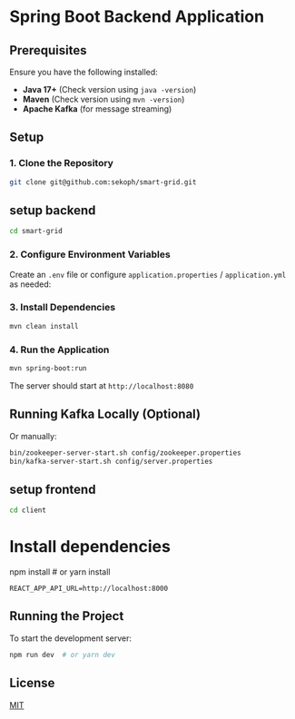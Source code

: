 # Spring Boot Backend Application

## Prerequisites
Ensure you have the following installed:

- **Java 17+** (Check version using `java -version`)
- **Maven** (Check version using `mvn -version`)
- **Apache Kafka** (for message streaming)

## Setup 

### 1. Clone the Repository
```sh
git clone git@github.com:sekoph/smart-grid.git
```
## setup backend
```sh
cd smart-grid

```
### 2. Configure Environment Variables
Create an `.env` file or configure `application.properties` / `application.yml` as needed:


### 3. Install Dependencies
```sh
mvn clean install
```

### 4. Run the Application
```sh
mvn spring-boot:run
```

The server should start at `http://localhost:8080`



## Running Kafka Locally (Optional)

Or manually:
```sh
bin/zookeeper-server-start.sh config/zookeeper.properties
bin/kafka-server-start.sh config/server.properties
```
## setup frontend
```sh
cd client
```
# Install dependencies
npm install  # or yarn install


```env
REACT_APP_API_URL=http://localhost:8000
```

## Running the Project
To start the development server:

```sh
npm run dev  # or yarn dev
```

## License
[MIT](LICENSE)

